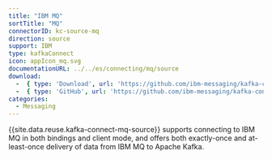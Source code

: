 ```yaml
---
title: "IBM MQ"
sortTitle: "MQ"
connectorID: kc-source-mq
direction: source
support: IBM
type: kafkaConnect
icon: appIcon_mq.svg
documentationURL: ../../es/connecting/mq/source
download:
  -  { type: 'Download', url: 'https://github.com/ibm-messaging/kafka-connect-mq-source/releases/' }
  -  { type: 'GitHub', url: 'https://github.com/ibm-messaging/kafka-connect-mq-source' }
categories:
  - Messaging
---
```


{{site.data.reuse.kafka-connect-mq-source}} supports connecting to IBM MQ in both bindings and client mode, and offers both exactly-once and at-least-once delivery of data from IBM MQ to Apache Kafka.